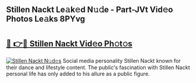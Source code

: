 ## Stillen Nackt Le𝚊k𝚎d N𝚞𝚍e - Part-JVt Vid𝚎o Photos Le𝚊ks 8PYvg

# <h2><a href="http://fb00at.evod.top/?m=Stillen+Nackt">🔗 👉🔴 Stillen Nackt Vid𝚎o Ph𝚘t𝚘s</a></h2>

[![Stillen Nackt N𝚞d𝚎s](https://i.imgur.com/8V9OHl7.gif)](http://fb00at.evod.top/?m=Stillen+Nackt)
Social media personality Stillen Nackt known for their dance and lifestyle content. The public's fascination with Stillen Nackt personal life has only added to his allure as a public figure. 
